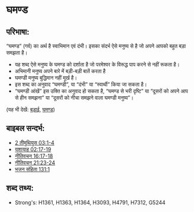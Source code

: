 # घमण्ड #

## परिभाषा: ##

“घमण्ड” (गर्व) का अर्थ है स्वाभिमान एवं दंभी। इसका संदर्भ ऐसे मनुष्य से है जो अपने आपको बहुत बड़ा समझता है।

* यह शब्द ऐसे मनुष्य के घमण्ड को दर्शाता है जो परमेश्वर के विरूद्ध पाप करने से नहीं रूकता है।
* अभिमानी मनुष्य अपने बारे में बड़ी-बड़ी बातें करता है
* घमण्डी मनुष्य बुद्धिमान नहीं मूर्ख है।
* इस शब्द का अनुवाद “घमण्डी”, या “दंभी” या “स्वार्थी” किया जा सकता है।
* “घमण्डी आंखें” इस उक्ति का अनुवाद हो सकता है, “घमण्ड से भरी दृष्टि” या “दूसरों को अपने आप से हीन समझना” या “दूसरों को नीचा समझने वाला घमण्डी मनुष्य”।

(यह भी देखें: [बड़ाई](../kt/boast.md), [घमण्ड](../other/proud.md))

## बाइबल सन्दर्भ: ##

* [2 तीमुथियुस 03:1-4](rc://en/tn/help/2ti/03/01)
* [यशायाह 02:17-19](rc://en/tn/help/isa/02/17)
* [नीतिवचन 16:17-18](rc://en/tn/help/pro/16/17)
* [नीतिवचन 21:23-24](rc://en/tn/help/pro/21/23)
* [भजन संहिता 131:1](rc://en/tn/help/psa/131/001)

## शब्द तथ्य: ##

* Strong's: H1361, H1363, H1364, H3093, H4791, H7312, G5244
